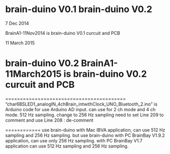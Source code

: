 brain-duino V0.1
brain-duino V0.2
=======================================



7 Dec 2014

BrainA1-11Nov2014
is brain-duino V0.1 curcuit and PCB




11 March 2015

brain-duino V0.2
BrainA1-11March2015
is brain-duino V0.2 curcuit and PCB
=======================================


=========================================
“char6BSLED1_analogIN_4chBrain_intwithClock_UNO_Bluetooth_2.ino” is Arduino code for use Arduino AD input. can use for 2 ch mode and 4 ch mode.
512 Hz sampling.
change to 256 Hz sampling need to set Line 209 to comment and use Line 208 : de-comment

============
use brain-duino with Mac IBVA application, can use 512 Hz sampling and 256 Hz sampling.
but use brain-duino with PC BrainBay V1.9.2 application, can use only 256 Hz sampling.
with PC BrainBay V1.7 application can use 512 Hz sampling and 256 Hz sampling.

